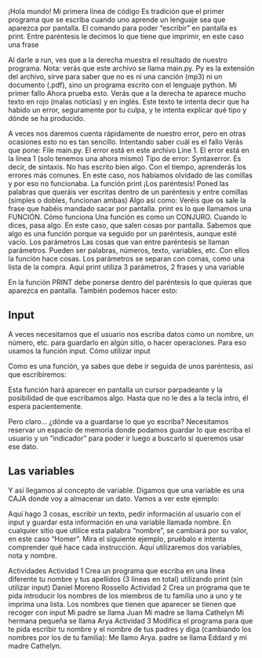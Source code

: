 

¡Hola mundo!
Mi primera línea de código
Es tradición que el primer programa que se escriba cuando uno aprende un lenguaje sea que aparezca por pantalla.
El comando para poder “escribir” en pantalla es print.  Entre paréntesis le decimos lo que tiene que imprimir, en este caso una frase

Al darle a run, ves que a la derecha muestra el resultado de nuestro programa.
Nota: verás que este archivo se llama main.py. Py es la extensión del archivo, sirve para saber que no es ni una canción (mp3) ni un documento (.pdf), sino un programa escrito con el lenguaje python.
Mi primer fallo
Ahora prueba esto. Verás que a la derecha te aparece mucho texto en rojo (malas noticias) y en inglés. Este texto te intenta decir que ha habido un error, seguramente por tu culpa, y te intenta explicar qué tipo y dónde se ha producido.

A veces nos daremos cuenta rápidamente de nuestro error, pero en otras ocasiones esto no es tan sencillo.
Intentando saber cuál es el fallo
Verás que pone:
File main.py. El error está en este archivo
Line 1. El error está en la línea 1 (solo tenemos una ahora mismo)
Tipo de error: Syntaxerror. Es decir, de sintaxis. No has escrito bien algo.
Con el tiempo, aprenderás los errores más comunes. En este caso, nos habíamos olvidado de las comillas y por eso no funcionaba.
La función print
¡Los paréntesis!
Poned las palabras que queráis ver escritas dentro de un paréntesis y entre comillas (simples o dobles, funcionan ambas)
Algo así como:
 Veréis que os sale la frase que habéis mandado sacar por pantalla. print es lo que llamamos una FUNCIÓN.
Cómo funciona
Una función es como un CONJURO. Cuando lo dices, pasa algo. En este caso, que salen cosas por pantalla.
Sabemos que algo es una función porque va seguido por un paréntesis, aunque esté vacío.
Los parámetros
Las cosas que van entre paréntesis se llaman parámetros. Pueden ser palabras, números, texto, variables, etc. Con ellos la función hace cosas.
Los parámetros se separan con comas, como una lista de la compra. Aquí print utiliza 3 parámetros, 2 frases y una variable

En la función PRINT debe ponerse dentro del paréntesis lo que quieras que aparezca en pantalla. También podemos hacer esto:

## Input

A veces necesitamos que el usuario nos escriba datos como un nombre, un número, etc. para guardarlo en algún sitio, o hacer operaciones. Para eso usamos la función input.
Cómo utilizar input

Como es una función, ya sabes que debe ir seguida de unos paréntesis, así que escribiremos:

Esta función hará aparecer en pantalla un cursor parpadeante y la posibilidad de que escribamos algo.  Hasta que no le des a la tecla intro, él espera pacientemente.

Pero claro... ¿dónde va a guardarse lo que yo escriba? Necesitamos reservar un espacio de memoria donde podamos guardar lo que escriba el usuario y un “indicador” para poder ir luego a buscarlo si queremos usar ese dato.

## Las variables
Y así llegamos al concepto de variable. Digamos que una variable es una CAJA donde voy a almacenar un dato.
Vamos a ver este ejemplo:

Aquí hago 3 cosas, escribir un texto, pedir información al usuario con el input y guardar esta información en una variable llamada nombre. En cualquier sitio que utilice esta palabra “nombre”, se cambiará por su valor, en este caso “Homer”.
Mira el siguiente ejemplo, pruébalo e intenta comprender qué hace cada instrucción. Aquí utilizaremos dos variables, nota y nombre.


Actividades
Actividad 1
Crea un programa que escriba en una línea diferente tu nombre y tus apellidos (3 líneas en total) utilizando print (sin utilizar input)
Daniel
Moreno
Rossello
Actividad 2
Crea un programa que te pida introducir los nombres de los miembros de tu familia uno a uno y te imprima una lista. Los nombres que tienen que aparecer se tienen que recoger con input
Mi padre se llama Juan
Mi madre se llama Cathelyn
Mi hermana pequeña se llama Arya
Actividad 3
Modifica el programa para que te pida escribir tu nombre y el nombre de tus padres y diga (cambiando los nombres por los de tu familia):
Me llamo Arya. padre se llama Eddard y mi madre Cathelyn.





